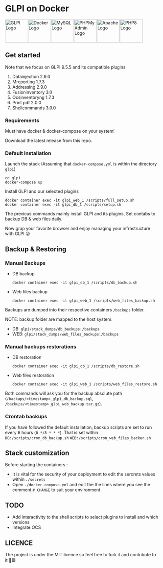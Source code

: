 # GLPI on Docker

<div style="display:flex;">
    <img src="https://glpi-project.org/wp-content/uploads/2017/03/logo-glpi-bleu-1.png" alt="GLPI Logo" width="75"/>
    <img src="https://www.docker.com/sites/default/files/d8/styles/role_icon/public/2019-07/vertical-logo-monochromatic.png?itok=erja9lKc" alt="Docker Logo" width="75"/>
    <img src="https://www.mysql.com/common/logos/logo-mysql-170x115.png" alt="MySQL Logo" width="75"/>
    <img src="https://www.phpmyadmin.net/static/images/logo.png?067b638aa2a2" alt="PHPMyAdmin Logo" width="75"/>
    <img src="http://www.apache.org/logos/res/httpd/default.png" alt="Apache Logo" width="75"/>
    <img src="https://i0.wp.com/phpmagazine.net/wp-content/uploads/2020/09/php8.png?w=420&ssl=1" alt="PHP8 Logo" width="75"/>
</div>


## Get started

Note that we focus on GLPI 9.5.5 and its compatible plugins

1. Datainjection 2.9.0
2. Mreporting 1.7.3
3. Addressing 2.9.0
4. Fusioninventory 3.0
5. Ocsinventoryng 1.7.3
6. Print pdf 2.0.0
7. Shellcommands 3.0.0

### Requirements

Must have docker & docker-compose on your system!

Download the latest release from this repo.

### Default installation

Launch the stack (Assuming that `docker-compose.yml` is within the directory `glpi`)

```shell
cd glpi
docker-compose up
```

Install GLPI and our selected plugins

```shell
docker container exec -it glpi_web_1 /scripts/full_setup.sh
docker container exec -it glpi_db_1 /scripts/setup.sh
```

The previous commands mainly install GLPI and its plugins, Set contabs to backup DB & web files daily.

Now grap your favorite browser and enjoy managing your infrastructure with GLPI 😜

## Backup & Restoring

### Manual Backups

-   DB backup

    ```shell
    docker container exec -it glpi_db_1 /scripts/db_backup.sh
    ```

-   Web files backup

    ```shell
    docker container exec -it glpi_web_1 /scripts/web_files_backup.sh
    ```

Backups are dumped into their respective containers `/backups` folder.

NOTE: backup folder are mapped to the host system:

-   DB: `glpi/stack_dumps/db_backups:/backups`
-   WEB: `glpi/stack_dumps/web_files_backups:/backups`

### Manual backups restorations

-   DB restoration

    ```shell
    docker container exec -it glpi_db_1 /scripts/db_restore.sh
    ```

-   Web files restoration

    ```shell
    docker container exec -it glpi_web_1 /scripts/web_files_restore.sh
    ```

Both commands will ask you for the backup absolute path (`/backups/<timestamp>_glpi_db_backup.sql`,
`/backups/<timestamp>_glpi_web_backup.tar.gz`).

### Crontab backups

If you have followed the default installation, backup scripts are set to run every 8 hours (`0 */8 * * *`). That is set within `DB:/scripts/cron_db_backup.sh` `WEB:/scripts/cron_web_files_backer.sh`

## Stack customization

Before starting the containers :

-   It is vital for the security of your deployment to edit the sercrets values within `./secrets`
-   Open `./docker-compose.yml` and edit the the lines where you see the comment `# CHANGE` to suit your environment

## TODO

-   Add interactivity to the shell scripts to select plugins to install and which versions
-   Integrate OCS

## LICENCE

The project is under the MIT licence so feel free to fork it and contribute to it 🚦🟩
